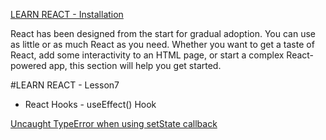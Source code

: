 [LEARN REACT - Installation](https://legacy.reactjs.org/docs/create-a-new-react-app.html)

React has been designed from the start for gradual adoption. You can use as little or as much React as you need. Whether you want to get a taste of React, add some interactivity to an HTML page, or start a complex React-powered app, this section will help you get started.

#LEARN REACT - Lesson7

* React Hooks - useEffect() Hook


[Uncaught TypeError when using setState callback](https://github.com/facebook/react/issues/10320)